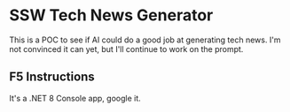 # SSW Tech News Generator

This is a POC to see if AI could do a good job at generating tech news. I'm not convinced it can yet, but I'll continue to work on the prompt.

## F5 Instructions
It's a .NET 8 Console app, google it.